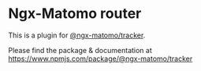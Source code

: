 # Ngx-Matomo router

This is a plugin for [@ngx-matomo/tracker](https://www.npmjs.com/package/@ngx-matomo/tracker).

Please find the package & documentation at https://www.npmjs.com/package/@ngx-matomo/tracker
